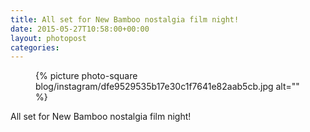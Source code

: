 ```yaml
---
title: All set for New Bamboo nostalgia film night!
date: 2015-05-27T10:58:00+00:00
layout: photopost
categories:
---
```


<figure class="photo photo--square">
  {% picture photo-square blog/instagram/dfe9529535b17e30c1f7641e82aab5cb.jpg alt="" %}
</figure>

All set for New Bamboo nostalgia film night!
